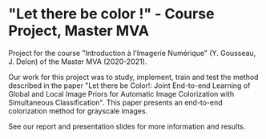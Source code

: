 # "Let there be color !" - Course Project, Master MVA

Project for the course "Introduction à l'Imagerie Numérique" (Y. Gousseau, J. Delon) of the Master MVA (2020-2021).

Our work for this project was to study, implement, train and test the method described in the paper "Let there be Color!: Joint End-to-end Learning of Global and Local Image Priors for Automatic Image Colorization with Simultaneous Classification". This paper presents an end-to-end colorization method for grayscale images.

See our report and presentation slides for more information and results.
